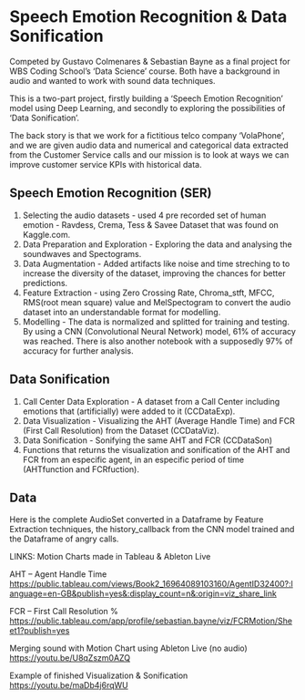 # Speech Emotion Recognition & Data Sonification

Competed by Gustavo Colmenares & Sebastian Bayne as a final project for WBS Coding School’s ‘Data Science’ course. Both have a background in audio and wanted to work with sound data techniques. 

This is a two-part project, firstly building a ‘Speech Emotion Recognition’ model using Deep Learning, and secondly to exploring the possibilities of ‘Data Sonification’. 

The back story is that we work for a fictitious telco company ‘VolaPhone’, and we are given audio data and numerical and categorical data extracted from the Customer Service calls and our mission is to look at ways we can improve customer service KPIs with historical data.  

## Speech Emotion Recognition (SER)

1.	Selecting the audio datasets - used 4 pre recorded set of human emotion - Ravdess, Crema, Tess & Savee Dataset that was found on Kaggle.com.
2.  Data Preparation and Exploration - Exploring the data and analysing the soundwaves and Spectograms. 
3.	Data Augmentation - Added artifacts like noise and time streching to to increase the diversity of the dataset, improving the chances for better predictions.
4.	Feature Extraction - using Zero Crossing Rate, Chroma_stft, MFCC, RMS(root mean square) value and MelSpectogram to convert the audio dataset into an understandable format for modelling. 
5.	Modelling - The data is normalized and splitted for training and testing. By using a CNN (Convolutional Neural Network) model, 61% of accuracy was reached. There is also another notebook with a supposedly 97% of accuracy for further analysis.

## Data Sonification

1.	Call Center Data Exploration - A dataset from a Call Center including emotions that (artificially) were added to it (CCDataExp). 
2.	Data Visualization - Visualizing the AHT (Average Handle Time) and FCR (First Call Resolution) from the Dataset (CCDataViz).
3.	Data Sonification - Sonifying the same AHT and FCR (CCDataSon)
4.	Functions that returns the visualization and sonification of the AHT and FCR from an especific agent, in an especific period of time (AHTfunction and FCRfuction). 

## Data

Here is the complete AudioSet converted in a Dataframe by Feature Extraction techniques, the history_callback from the CNN model trained and the Dataframe of angry calls.

LINKS: 
Motion Charts made in Tableau & Ableton Live

AHT – Agent Handle Time 
https://public.tableau.com/views/Book2_16964089103160/AgentID32400?:language=en-GB&publish=yes&:display_count=n&:origin=viz_share_link

FCR – First Call Resolution %
https://public.tableau.com/app/profile/sebastian.bayne/viz/FCRMotion/Sheet1?publish=yes

Merging sound with Motion Chart using Ableton Live (no audio)
https://youtu.be/U8qZszm0AZQ

Example of finished Visualization & Sonification
https://youtu.be/maDb4j6rqWU

